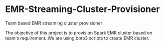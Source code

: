 ﻿
# EMR-Streaming-Cluster-Provisioner
Team based EMR streaming cluster provisioner

The objective of this project is to provision Spark EMR cluster based on team's requirement. We are using boto3 scripts
to create EMR cluster.


